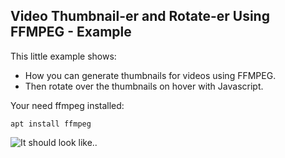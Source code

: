 Video Thumbnail-er and  Rotate-er Using FFMPEG - Example
---

This little example shows:

 - How you can generate thumbnails for videos using FFMPEG.
 - Then rotate over the thumbnails on hover with Javascript. 
 
 Your need ffmpeg installed:
 
 `apt install ffmpeg`
 
![](http://i.imgur.com/o7vdHHC.gif "It should look like..")
